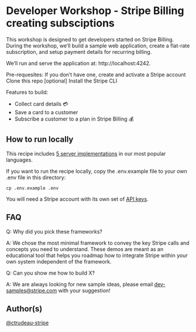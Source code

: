 # Developer Workshop - Stripe Billing creating subsciptions

This workshop is designed to get developers started on Stripe Billing. During the workshop, we’ll build a sample web application, create a flat-rate subscription, and setup payment details for recurring billing.  

We’ll run and serve the application at: http://localhost:4242.  

Pre-requesites: 
If you don’t have one, create and activate a Stripe account  
Clone this repo 
[optional] Install the Stripe CLI 


Features to build:

- Collect card details 💳
- Save a card to a customer
- Subscribe a customer to a plan in Stripe Billing 💰

## How to run locally

This recipe includes [5 server implementations](server/README.md) in our most popular languages.

If you want to run the recipe locally, copy the .env.example file to your own .env file in this directory:

```
cp .env.example .env
```

You will need a Stripe account with its own set of [API keys](https://stripe.com/docs/development#api-keys).

## FAQ

Q: Why did you pick these frameworks?

A: We chose the most minimal framework to convey the key Stripe calls and concepts you need to understand. These demos are meant as an educational tool that helps you roadmap how to integrate Stripe within your own system independent of the framework.

Q: Can you show me how to build X?

A: We are always looking for new sample ideas, please email dev-samples@stripe.com with your suggestion!

## Author(s)

[@ctrudeau-stripe](https://twitter.com/trudeaucj)
